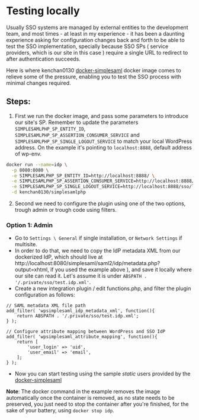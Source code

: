 # Testing locally

Usually SSO systems are managed by external entities to the development team, and most times - at least in my experience - it has been a daunting experience asking for configuration changes back and forth to be able to test the SSO implementation, specially because SSO SPs ( service providers, which is our site in this case ) require a single URL to redirect to after authentication succeeds.

Here is where kenchan0130 [docker-simplesaml](https://github.com/kenchan0130/docker-simplesamlphp) docker image comes to relieve some of the pressure, enabling you to test the SSO process with minimal changes required.

## Steps:

1. First we run the docker image, and pass some parameters to introduce our site's SP. Remember to update the parameters `SIMPLESAMLPHP_SP_ENTITY_ID`, `SIMPLESAMLPHP_SP_ASSERTION_CONSUMER_SERVICE` and `SIMPLESAMLPHP_SP_SINGLE_LOGOUT_SERVICE` to match your local WordPress address. On the example it's pointing to `localhost:8888`, default address of wp-env.

```bash
docker run --name=idp \
  -p 8080:8080 \
  -e SIMPLESAMLPHP_SP_ENTITY_ID=http://localhost:8888/ \
  -e SIMPLESAMLPHP_SP_ASSERTION_CONSUMER_SERVICE=http://localhost:8888/sso/verify \
  -e SIMPLESAMLPHP_SP_SINGLE_LOGOUT_SERVICE=http://localhost:8888/sso/logout \
  -d kenchan0130/simplesamlphp
```

2. Second we need to configure the plugin using one of the two options, trough admin or trough code using filters.

### Option 1: Admin

- Go to `Settings \ General` if single installation, or `Network Settings` if multisite.
- In order to do that, we need to copy the IdP metadata XML from our dockerized IdP, which should live at http://localhost:8080/simplesaml/saml2/idp/metadata.php?output=xhtml, if you used the example above ), and save it locally where our site can read it. Let's assume it is under `ABSPATH . '/.private/sso/test.idp.xml'`.
- Create a new integration plugin / edit functions.php, and filter the plugin configuration as follows:

```
// SAML metadata XML file path
add_filter( 'wpsimplesaml_idp_metadata_xml', function(){
	return ABSPATH . '/.private/sso/test.idp.xml';
} );

// Configure attribute mapping between WordPress and SSO IdP
add_filter( 'wpsimplesaml_attribute_mapping', function(){
	return [
		'user_login' => 'uid',
		'user_email' => 'email',
	];
} );
```
- Now you can start testing using the sample _static_ users provided by the [docker-simplesaml](https://hub.docker.com/r/kristophjunge/test-saml-idp/)

**Note**: The docker command in the example removes the image automatically once the container is removed, as no state needs to be preserved, you just need to stop the container after you're finished, for the sake of your battery, using `docker stop idp`.